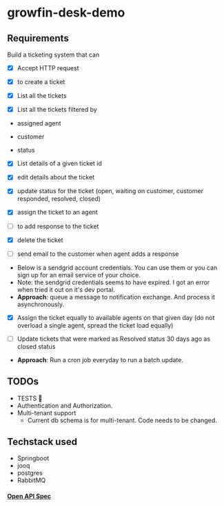 # growfin-desk-demo
## Requirements
 Build a ticketing system that can 
- [x] Accept HTTP request 

- [x] to create a ticket 

- [x] List all the tickets 

- [x] List all the tickets filtered by 

 -  assigned agent 
 
 -  customer 
 
 -  status 
 
- [x] List details of a given ticket id 

- [x] edit details about the ticket 

- [x] update status for the ticket (open, waiting on customer, customer responded, resolved, closed) 

- [x] assign the ticket to an agent 

- [ ] to add response to the ticket 

- [x] delete the ticket 

- [ ] send email to the customer when agent adds a response 

 -  Below is a sendgrid account credentials. You can use them or you can sign up for an email service of your choice. 
 -  Note: the sendgrid credentials seems to have expired. I got an error when tried it out on it's dev portal.
 -  **Approach**: queue a message to notification exchange. And process it asynchronously.

- [x] Assign the ticket equally to available agents on that given day (do not overload a single agent, spread the ticket load equally) 

- [ ] Update tickets that were marked as Resolved status 30 days ago as closed status

 -   **Approach**: Run a cron job everyday to run a batch update.


## TODOs
 - TESTS 😬
 - Authentication and Authorization.
 - Multi-tenant support
   - Current db schema is for multi-tenant. Code needs to be changed.
   
## Techstack used
 - Springboot
  - jooq
 - postgres
 - RabbitMQ

 #### [Open API Spec](api-spec.yaml)


